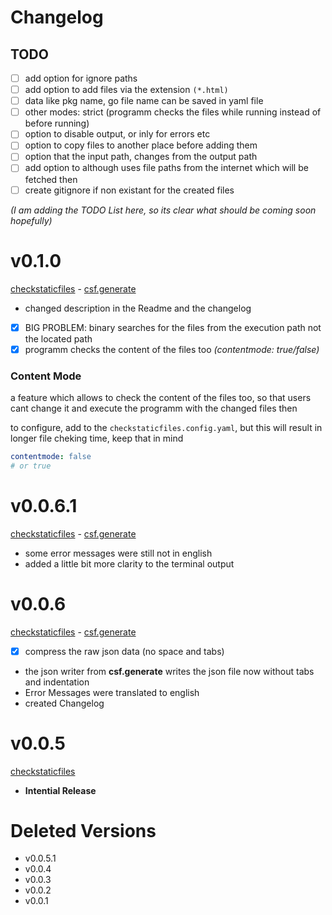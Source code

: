 # Changelog

## TODO
- [ ] add option for ignore paths
- [ ] add option to add files via the extension `(*.html)`
- [ ] data like pkg name, go file name can be saved in yaml file
- [ ] other modes: strict (programm checks the files while running instead of before running)
- [ ] option to disable output, or inly for errors etc
- [ ] option to copy files to another place before adding them
- [ ] option that the input path, changes from the output path
- [ ] add option to although uses file paths from the internet which will be fetched then
- [ ] create gitignore if non existant for the created files

*(I am adding the TODO List here, so its clear what should be coming soon hopefully)*

# v0.1.0
[checkstaticfiles][csfv0.1.0] - [csf.generate][csfgv0.1.0]
- changed description in the Readme and the changelog
- [x] BIG PROBLEM: binary searches for the files from the execution path not the located path
- [x] programm checks the content of the files too *(contentmode: true/false)*

### Content Mode
a feature which allows to check the content of the files too, so that
users cant change it and execute the programm with the changed files then

to configure, add to the `checkstaticfiles.config.yaml`, but this will result in longer file
cheking time, keep that in mind

```yaml
contentmode: false
# or true
```

# v0.0.6.1
[checkstaticfiles][csfv0.0.6.1] - [csf.generate][csfgv0.0.6.1]
- some error messages were still not in english
- added a little bit more clarity to the terminal output

# v0.0.6
[checkstaticfiles][csfv0.0.6] - [csf.generate][csfgv0.0.6]
- [x] compress the raw json data (no space and tabs)
- the json writer from **csf.generate** writes the json file
now without tabs and indentation
- Error Messages were translated to english
- created Changelog

# v0.0.5
[checkstaticfiles][csfv0.0.5]
- **Intential Release**

# Deleted Versions
- v0.0.5.1
- v0.0.4
- v0.0.3
- v0.0.2
- v0.0.1

[csfv0.1.0]: https://github.com/ShadowDara/checkstaticfiles/releases/tag/v0.1.0
[csfgv0.1.0]: https://github.com/ShadowDara/csf.generate/releases/tag/v0.1.0

[csfv0.0.6.1]: https://github.com/ShadowDara/checkstaticfiles/releases/tag/v0.0.6.1
[csfgv0.0.6.1]: https://github.com/ShadowDara/csf.generate/releases/tag/v0.0.6.1

[csfv0.0.6]: https://github.com/ShadowDara/checkstaticfiles/releases/tag/v0.0.6
[csfgv0.0.6]: https://github.com/ShadowDara/csf.generate/releases/tag/v0.0.6

[csfv0.0.5]: https://github.com/ShadowDara/checkstaticfiles/releases/tag/v0.0.5
